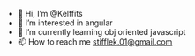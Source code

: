 - 👋 Hi, I’m @Kelffits
- 👀 I’m interested in angular
- 🌱 I’m currently learning obj oriented javascript
- 📫 How to reach me stifflek.01@gmail.com

<!---
Kelffits/Kelffits is a ✨ special ✨ repository because its `README.md` (this file) appears on your GitHub profile.
You can click the Preview link to take a look at your changes.
--->
